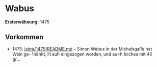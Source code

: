 # Wabus

**Ersterwähnung:** 1475

## Vorkommen
- 1475: [jahre/1475/README.md](../jahre/1475/README.md) – Simon Wabus in der Michelsgaſſe hat Wein ge-
\hänkt, iſt auh eingezogen worden, und au<h ſolches mit
40 gr...
